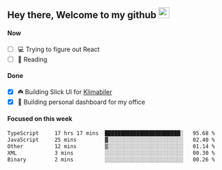 ## Hey there, Welcome to my github <img src="https://media.giphy.com/media/hvRJCLFzcasrR4ia7z/giphy.gif" width="25px">

#### Now
- [ ] 💻 Trying to figure out React
- [ ] 📕 Reading

#### Done
- [x] ☘️ Building Slick UI for [Klimabiler](https://klimabiler.dk)
- [x] 🚀 Building personal dashboard for my office
 
 #### Focused on this week
<!--START_SECTION:waka-->

```txt
TypeScript     17 hrs 17 mins  ████████████████████████░   95.68 %
JavaScript     25 mins         ▓░░░░░░░░░░░░░░░░░░░░░░░░   02.40 %
Other          12 mins         ▒░░░░░░░░░░░░░░░░░░░░░░░░   01.14 %
XML            3 mins          ░░░░░░░░░░░░░░░░░░░░░░░░░   00.30 %
Binary         2 mins          ░░░░░░░░░░░░░░░░░░░░░░░░░   00.26 %
```

<!--END_SECTION:waka-->

